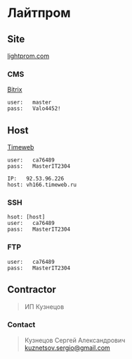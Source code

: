# Лайтпром

## Site

[lightprom.com](https://lightprom.com)

### CMS

[Bitrix](https://lightprom.com/bitrix/)

```
user:	master
pass:	Valo4452!
```

## Host

[Timeweb](https://hosting.timeweb.ru/account)

```
user:	ca76489
pass:	MasterIT2304
```

```
IP:   92.53.96.226
host: vh166.timeweb.ru
```

### SSH

```
hsot: [host]
user:	ca76489
pass:	MasterIT2304
```

### FTP

```
user:	ca76489
pass:	MasterIT2304
```

## Contractor

> ИП Кузнецов

### Contact

> Кузнецов Сергей Александрович   
> kuznetsov.sergio@gmail.com